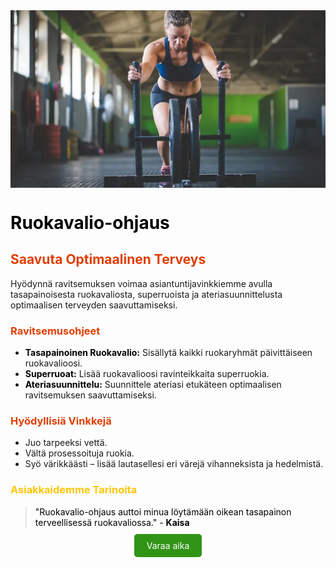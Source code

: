 <div style="text-align: center; margin-bottom: 20px;">
  <img src="../blog-1.jpg" alt="Ruokavalio-ohjaus" style="display: block; margin: 0 auto; max-width: 100%; height: auto;"/>
</div>

# <span style="color: #000205;">Ruokavalio-ohjaus</span>

## <span style="color: #e03e00;">Saavuta Optimaalinen Terveys</span>

Hyödynnä ravitsemuksen voimaa asiantuntijavinkkiemme avulla tasapainoisesta ruokavaliosta, superruoista ja ateriasuunnittelusta optimaalisen terveyden saavuttamiseksi.

### <span style="color: #e03e00;">Ravitsemusohjeet</span>

- **<span style="color: #000205;">Tasapainoinen Ruokavalio:</span>** Sisällytä kaikki ruokaryhmät päivittäiseen ruokavalioosi.
- **<span style="color: #000205;">Superruoat:</span>** Lisää ruokavalioosi ravinteikkaita superruokia.
- **<span style="color: #000205;">Ateriasuunnittelu:</span>** Suunnittele ateriasi etukäteen optimaalisen ravitsemuksen saavuttamiseksi.

### <span style="color: #e03e00;">Hyödyllisiä Vinkkejä</span>

- Juo tarpeeksi vettä.
- Vältä prosessoituja ruokia.
- Syö värikkäästi – lisää lautasellesi eri värejä vihanneksista ja hedelmistä.

### <span style="color: #ffc600;">Asiakkaidemme Tarinoita</span>

> <span style="color: #000205;">"Ruokavalio-ohjaus auttoi minua löytämään oikean tasapainon terveellisessä ruokavaliossa." - **Kaisa**</span>

<div style="text-align: center; margin-top: 20px;">
  <a href="/contact" style="background-color: #319415; color: white; padding: 10px 20px; text-decoration: none; border-radius: 5px;">Varaa aika</a>
</div>
